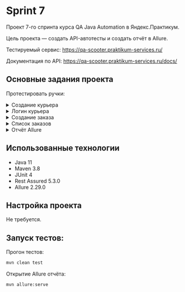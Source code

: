 # Sprint 7

Проект 7-го спринта курса QA Java Automation в Яндекс.Практикум.

Цель проекта — создать API-автотесты и создать отчёт в Allure.

Тестируемый сервис: https://qa-scooter.praktikum-services.ru/

Документация по API: https://qa-scooter.praktikum-services.ru/docs/

## Основные задания проекта

Протестировать ручки:

<details><summary>Создание курьера</summary>

* курьера можно создать;
* нельзя создать двух одинаковых курьеров;
* чтобы создать курьера, нужно передать в ручку все обязательные поля;
* запрос возвращает правильный код ответа;
* успешный запрос возвращает ok: true;
* если одного из полей нет, запрос возвращает ошибку;
* если создать пользователя с логином, который уже есть, возвращается ошибка.</details>
</details>

<details><summary>Логин курьера</summary>

* курьер может авторизоваться;
* для авторизации нужно передать все обязательные поля;
* система вернёт ошибку, если неправильно указать логин или пароль;
* если какого-то поля нет, запрос возвращает ошибку;
* если авторизоваться под несуществующим пользователем, запрос возвращает ошибку;
* успешный запрос возвращает id.
</details>

<details><summary>Создание заказа</summary>

* можно указать один из цветов — BLACK или GREY;
* можно указать оба цвета;
* можно совсем не указывать цвет;
* тело ответа содержит track.

Чтобы протестировать создание заказа, нужно использовать параметризацию.
</details>

<details><summary>Список заказов</summary>

* в тело ответа возвращается список заказов
</details>

<details><summary>Отчёт Allure</summary>

* Сгенерировать его и запушить в репозиторий.
</details>

## Использованные технологии
* Java 11
* Maven 3.8
* JUnit 4
* Rest Assured 5.3.0
* Allure 2.29.0


## Настройка проекта
Не требуется.

## Запуск тестов:

Прогон тестов:
```bash 
mvn clean test
```

Открытие Allure отчёта:
```bash
mvn allure:serve
```